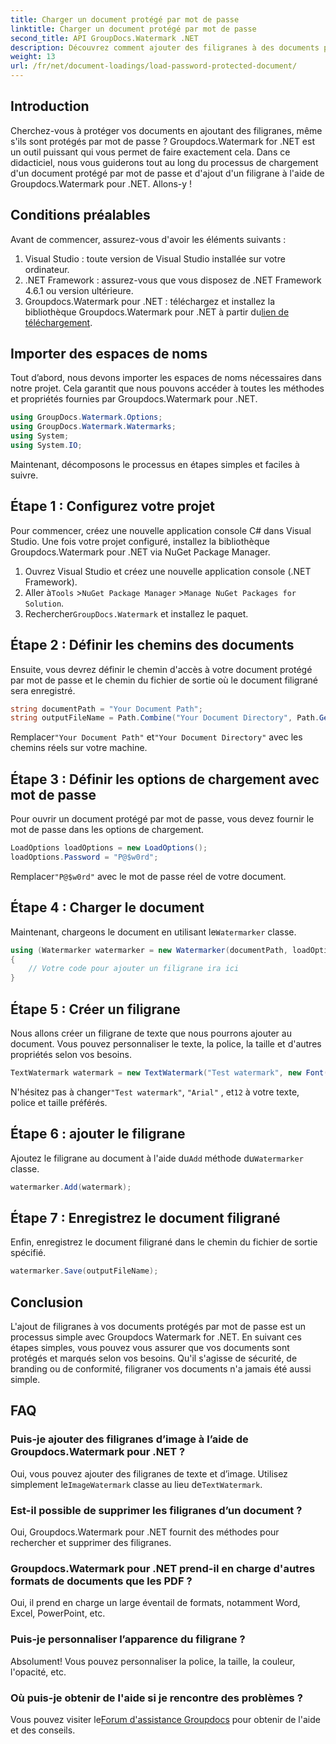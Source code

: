 ```yaml
---
title: Charger un document protégé par mot de passe
linktitle: Charger un document protégé par mot de passe
second_title: API GroupDocs.Watermark .NET
description: Découvrez comment ajouter des filigranes à des documents protégés par mot de passe à l'aide de Groupdocs Watermark for .NET avec notre guide étape par étape. Sécurisez et marquez vos fichiers facilement.
weight: 13
url: /fr/net/document-loadings/load-password-protected-document/
---
```

## Introduction
Cherchez-vous à protéger vos documents en ajoutant des filigranes, même s'ils sont protégés par mot de passe ? Groupdocs.Watermark for .NET est un outil puissant qui vous permet de faire exactement cela. Dans ce didacticiel, nous vous guiderons tout au long du processus de chargement d'un document protégé par mot de passe et d'ajout d'un filigrane à l'aide de Groupdocs.Watermark pour .NET. Allons-y !
## Conditions préalables
Avant de commencer, assurez-vous d'avoir les éléments suivants :
1. Visual Studio : toute version de Visual Studio installée sur votre ordinateur.
2. .NET Framework : assurez-vous que vous disposez de .NET Framework 4.6.1 ou version ultérieure.
3. Groupdocs.Watermark pour .NET : téléchargez et installez la bibliothèque Groupdocs.Watermark pour .NET à partir du[lien de téléchargement](https://releases.groupdocs.com/Watermark/net/).
## Importer des espaces de noms
Tout d’abord, nous devons importer les espaces de noms nécessaires dans notre projet. Cela garantit que nous pouvons accéder à toutes les méthodes et propriétés fournies par Groupdocs.Watermark pour .NET.
```csharp
using GroupDocs.Watermark.Options;
using GroupDocs.Watermark.Watermarks;
using System;
using System.IO;
```
Maintenant, décomposons le processus en étapes simples et faciles à suivre.
## Étape 1 : Configurez votre projet
Pour commencer, créez une nouvelle application console C# dans Visual Studio. Une fois votre projet configuré, installez la bibliothèque Groupdocs.Watermark pour .NET via NuGet Package Manager.
1. Ouvrez Visual Studio et créez une nouvelle application console (.NET Framework).
2.  Aller à`Tools` >`NuGet Package Manager` >`Manage NuGet Packages for Solution`.
3.  Rechercher`GroupDocs.Watermark` et installez le paquet.
## Étape 2 : Définir les chemins des documents
Ensuite, vous devrez définir le chemin d'accès à votre document protégé par mot de passe et le chemin du fichier de sortie où le document filigrané sera enregistré.
```csharp
string documentPath = "Your Document Path";
string outputFileName = Path.Combine("Your Document Directory", Path.GetFileName(documentPath));
```
 Remplacer`"Your Document Path"` et`"Your Document Directory"` avec les chemins réels sur votre machine.
## Étape 3 : Définir les options de chargement avec mot de passe
Pour ouvrir un document protégé par mot de passe, vous devez fournir le mot de passe dans les options de chargement.
```csharp
LoadOptions loadOptions = new LoadOptions();
loadOptions.Password = "P@$w0rd";
```
 Remplacer`"P@$w0rd"` avec le mot de passe réel de votre document.
## Étape 4 : Charger le document
 Maintenant, chargeons le document en utilisant le`Watermarker` classe.
```csharp
using (Watermarker watermarker = new Watermarker(documentPath, loadOptions))
{
    // Votre code pour ajouter un filigrane ira ici
}
```
## Étape 5 : Créer un filigrane
Nous allons créer un filigrane de texte que nous pourrons ajouter au document. Vous pouvez personnaliser le texte, la police, la taille et d'autres propriétés selon vos besoins.
```csharp
TextWatermark watermark = new TextWatermark("Test watermark", new Font("Arial", 12));
```
 N'hésitez pas à changer`"Test watermark"`, `"Arial"` , et`12` à votre texte, police et taille préférés.
## Étape 6 : ajouter le filigrane
 Ajoutez le filigrane au document à l'aide du`Add` méthode du`Watermarker` classe.
```csharp
watermarker.Add(watermark);
```
## Étape 7 : Enregistrez le document filigrané
Enfin, enregistrez le document filigrané dans le chemin du fichier de sortie spécifié.
```csharp
watermarker.Save(outputFileName);
```
## Conclusion
L'ajout de filigranes à vos documents protégés par mot de passe est un processus simple avec Groupdocs Watermark for .NET. En suivant ces étapes simples, vous pouvez vous assurer que vos documents sont protégés et marqués selon vos besoins. Qu'il s'agisse de sécurité, de branding ou de conformité, filigraner vos documents n'a jamais été aussi simple.
## FAQ
### Puis-je ajouter des filigranes d’image à l’aide de Groupdocs.Watermark pour .NET ?
 Oui, vous pouvez ajouter des filigranes de texte et d’image. Utilisez simplement le`ImageWatermark` classe au lieu de`TextWatermark`.
### Est-il possible de supprimer les filigranes d’un document ?
Oui, Groupdocs.Watermark pour .NET fournit des méthodes pour rechercher et supprimer des filigranes.
### Groupdocs.Watermark pour .NET prend-il en charge d'autres formats de documents que les PDF ?
Oui, il prend en charge un large éventail de formats, notamment Word, Excel, PowerPoint, etc.
### Puis-je personnaliser l’apparence du filigrane ?
Absolument! Vous pouvez personnaliser la police, la taille, la couleur, l'opacité, etc.
### Où puis-je obtenir de l'aide si je rencontre des problèmes ?
 Vous pouvez visiter le[Forum d'assistance Groupdocs](https://forum.groupdocs.com/c/watermark/19) pour obtenir de l'aide et des conseils.